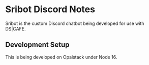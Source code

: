 # Sribot Discord Notes

Sribot is the custom Discord chatbot being developed for use with DS|CAFE.

## Development Setup

This is being developed on Opalstack under Node 16.
